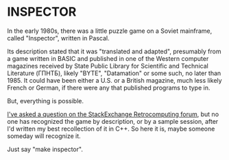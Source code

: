  INSPECTOR
 =========
 
In the early 1980s, there was a little puzzle game on a Soviet mainframe, called "Inspector", written in Pascal.

Its description stated that it was "translated and adapted", presumably from a game written in BASIC 
and published in one of the Western computer magazines received by State Public Library for Scientific and Technical Literature (ГПНТБ),
likely "BYTE", "Datamation" or some such, no later than 1985. 
It could have been either a U.S. or a British magazine, much less likely French or German,
if there were any that published programs to type in. 

But, everything is possible.

[I've asked a question on the StackExchange Retrocomputing forum](https://retrocomputing.stackexchange.com/q/1908/4025), 
but no one has recognized the game by description, or by a sample session,
after I'd written my best recollection of it in C++. So here it is, maybe someone someday will recognize it.

Just say "make inspector".

